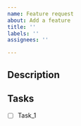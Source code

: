 ```yaml
---
name: Feature request
about: Add a feature
title: ''
labels: ''
assignees: ''

---
```


## Description
<Insert description here>

## Tasks
- [ ] Task_1

